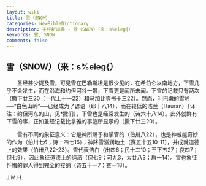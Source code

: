```yaml
---
layout: wiki
title: 雪（SNOW）
categories: NewBibleDictionary
description: 圣经新词典 - 雪（SNOW）（来：s%eleg{）
keywords: 雪, SNOW
comments: false
---
```


## 雪（SNOW）（来：s%eleg{）

　　圣经甚少提及雪，可见雪在巴勒斯坦是很少见的，在希伯仑以南地方，下雪几乎不会发生，而在沿海和约但河谷一带，下雪更是闻所未闻。下雪的记载只有两次（撒下廿三20〔＝代上十一22〕和马加比壹书十三22）。然而，利巴嫩的雪岭──“白色山岭”──已经成为了谚语（耶十八14），而在较低的浩兰（Hauran）〔译注：约但河东的山，见*撒们〕，下雪也是经常发生的（诗六十八14）。此外就鲜有下雪的事，正如圣经记载比拿雅的事迹所显示的（撒下廿三20）。

　　雪有不同的象征意义：它是神所赐予和掌管的（伯卅八22），也是神威能奇妙的作为（伯卅七6；诗一四七16）；神降雪滋润地土（赛五十五10-11），并成就道德上的效果（伯卅八22-23）。雪代表洁白（出四6；民十二10；王下五27；哀四7；但七9），因此象征道德上的纯洁（但七9；可九3，太廿八3；启一14）。雪也象征忏悔的罪人得到完全的接纳（诗五十一7；赛一18）。

J.M.H.








